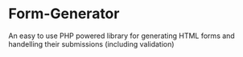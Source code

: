 # Form-Generator
An easy to use PHP powered library for generating HTML forms and handelling their submissions (including validation)

